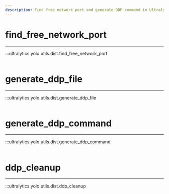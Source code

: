 ```yaml
---
description: Find free network port and generate DDP command in Ultralytics YOLO, using utils.dist.generate_ddp_file and utils.dist.ddp_cleanup.
---
```


# find_free_network_port
---
:::ultralytics.yolo.utils.dist.find_free_network_port
<br><br>

# generate_ddp_file
---
:::ultralytics.yolo.utils.dist.generate_ddp_file
<br><br>

# generate_ddp_command
---
:::ultralytics.yolo.utils.dist.generate_ddp_command
<br><br>

# ddp_cleanup
---
:::ultralytics.yolo.utils.dist.ddp_cleanup
<br><br>